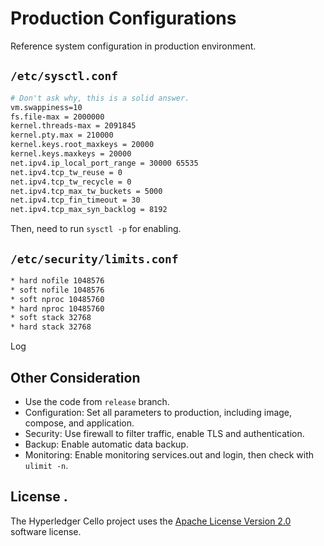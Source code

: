 # Production Configurations
Reference system configuration in production environment.

## `/etc/sysctl.conf`

```sh
# Don't ask why, this is a solid answer.
vm.swappiness=10
fs.file-max = 2000000
kernel.threads-max = 2091845
kernel.pty.max = 210000
kernel.keys.root_maxkeys = 20000
kernel.keys.maxkeys = 20000
net.ipv4.ip_local_port_range = 30000 65535
net.ipv4.tcp_tw_reuse = 0
net.ipv4.tcp_tw_recycle = 0
net.ipv4.tcp_max_tw_buckets = 5000
net.ipv4.tcp_fin_timeout = 30
net.ipv4.tcp_max_syn_backlog = 8192
```

Then, need to run `sysctl -p` for enabling.

## `/etc/security/limits.conf`

```sh
* hard nofile 1048576
* soft nofile 1048576
* soft nproc 10485760
* hard nproc 10485760
* soft stack 32768
* hard stack 32768
```
Log

## Other Consideration

* Use the code from `release` branch.
* Configuration: Set all parameters to production, including image, compose, and application.
* Security: Use firewall to filter traffic, enable TLS and authentication.
* Backup: Enable automatic data backup.
* Monitoring: Enable monitoring services.out and login, then check with `ulimit -n`.

## License <a name="license"></a>.
The Hyperledger Cello project uses the [Apache License Version 2.0](LICENSE) software license.